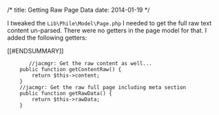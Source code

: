 /*
title: Getting Raw Page Data
date: 2014-01-19
*/

I tweaked the `Lib\Phile\Model\Page.php`
I needed to get the full raw text content un-parsed.  There were  no getters in the page model for that.  I added the following getters:


[[#ENDSUMMARY]]

~~~~
       //jacmgr: Get the raw content as well...
	public function getContentRaw() {
		return $this->content;
	}
	//jacmgr: Get the raw full page including meta section
	public function getRawData() {
		return $this->rawData;
	}
~~~~

